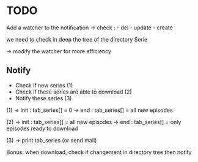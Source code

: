 TODO
====

Add a watcher to the notification
-> check : - del
   	   - update
	   - create

we need to check in deep the tree of the directory Serie

-> modify the watcher for more efficiency

Notify
------

- Check if new series			     (1)
- Check if these series are able to download (2)
- Notify these series               	     (3)

(1) -> init : tab_series[] = 0
    -> end  : tab_series[] = all new episodes

(2) -> init : tab_series[] = all new episodes
    -> end  : tab_series[] = only episodes ready to download

(3) -> print tab_series (or send mail)

Bonus: when download, check if changement in directory tree then notify
